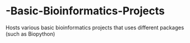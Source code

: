 # -Basic-Bioinformatics-Projects
Hosts various basic bioinformatics projects that uses different packages (such as Biopython)
